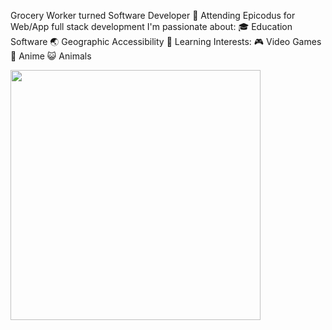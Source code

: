 Grocery Worker turned Software Developer
🌱 Attending Epicodus for Web/App full stack development
I'm passionate about:
🎓 Education Software
🌏 Geographic Accessibility
📝 Learning
Interests:
🎮 Video Games
🎴 Anime
😺 Animals


   

<img src="https://github-readme-stats.vercel.app/api?username=TheEPICturkey&show_icons=true&theme=ADD_THEME_HERE" width="400">
